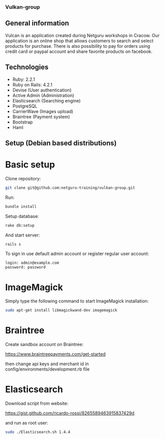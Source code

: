 ### Vulkan-group

## General information

  Vulcan is an application created during Netguru workshops in Cracow. Our application is an online shop that allows customers to search and select products for purchase. There is also possibility to pay for orders using credit card or paypal account and share favorite products on facebook.

## Technologies

* Ruby: 2.2.1
* Ruby on Rails: 4.2.1
* Devise (User authentication)
* Active Admin (Administration)
* Elasticsearch (Searching engine)
* PostgreSQL
* CarrierWave (Images upload)
* Braintree (Payment system)
* Bootstrap
* Haml

## Setup (Debian based distributions)

# Basic setup

Clone repository:
```sh
git clone git@github.com:netguru-training/vulkan-group.git
```

Run:
```sh
bundle install
```

Setup database:
```sh
rake db:setup
```

And start server:
```sh
rails s
```

To sign in use default admin account or register regular user account:
```
login: admin@example.com
password: password
```

# ImageMagick

Simply type the following command to start ImageMagick installation:
```sh
sudo apt-get install libmagickwand-dev imagemagick
```

# Braintree

Create sandbox account on Braintree:

https://www.braintreepayments.com/get-started

then change api keys and merchant id in config/environments/development.rb file

# Elasticsearch

Download script from website:

https://gist.github.com/ricardo-rossi/8265589463915837429d

and run as root user:
```sh
sudo ./Elasticsearch.sh 1.4.4
```
